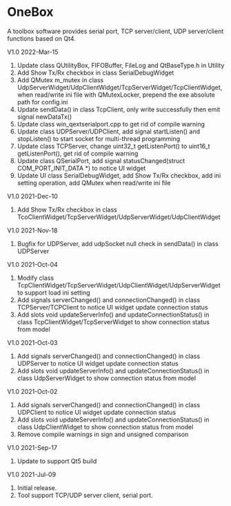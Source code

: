 # OneBox
A toolbox software provides serial port, TCP server/client, UDP server/client functions based on Qt4.


V1.0 2022-Mar-15
1. Update class QUtilityBox, FIFOBuffer, FileLog and QtBaseType.h in Utility
2. Add Show Tx/Rx checkbox in class SerialDebugWidget
3. Add QMutex m_mutex in class UdpServerWidget/UdpClientWidget/TcpServerWidget/TcpClientWidget,
when read/write ini file with QMutexLocker, prepend the exe absolute path for config.ini
4. Update sendData() in class TcpClient, only write successfully then emit signal newDataTx()
5. Update class win_qextserialport.cpp to get rid of compile warning
6. Update class UDPServer/UDPClient, add signal startListen() and stopListen() to start socket for multi-thread programming
7. Update class TCPServer, change uint32_t getListenPort() to uint16_t getListenPort(), get rid of compile warning
8. Update class QSerialPort, add signal statusChanged(struct  COM_PORT_INIT_DATA *) to notice UI widget
9. Update UI class SerialDebugWidget, add Show Tx/Rx checkbox, add ini setting operation, add QMutex when read/write ini file
 

V1.0 2021-Dec-10
1. Add Show Tx/Rx checkbox in class TcoClientWidget/TcpServerWidget/UdpServerWidget/UdpClientWidget


V1.0 2021-Nov-18
1. Bugfix for UDPServer, add udpSocket null check in sendData() in class UDPServer


V1.0 2021-Oct-04
1. Modify class TcpClientWidget/TcpServerWidget/UdpClientWidget/UdpServerWidget to support load ini setting
2. Add signals serverChanged() and connectionChanged() in class TCPServer/TCPClient to notice UI widget update connection status
3. Add slots void updateServerInfo() and updateConnectionStatus() in class TcpClientWidget/TcpServerWidget to show connection status from model


V1.0 2021-Oct-03
1. Add signals serverChanged() and connectionChanged() in class UDPServer to notice UI widget update connection status
2. Add slots void updateServerInfo() and updateConnectionStatus() in class UdpServerWidget to show connection status from model


V1.0 2021-Oct-02
1. Add signals serverChanged() and connectionChanged() in class UDPClient to notice UI widget update connection status
2. Add slots void updateServerInfo() and updateConnectionStatus() in class UdpClientWidget to show connection status from model
3. Remove compile warnings in sign and unsigned comparison


V1.0 2021-Sep-17
1. Update to support Qt5 build


V1.0 2021-Jul-09
1. Initial release.
2. Tool support TCP/UDP server client, serial port.
